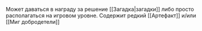 Может даваться в награду за решение [[Загадка|загадки]] либо просто располагаться на игровом уровне. Содержит редкий [[Артефакт]] и/или [[Миг добродетели]]
